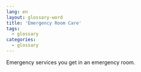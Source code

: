 ```yaml
---
lang: en
layout: glossary-word
title: 'Emergency Room Care'
tags:
  - glossary
categories:
  - glossary
---
```

Emergency services you get in an emergency room.